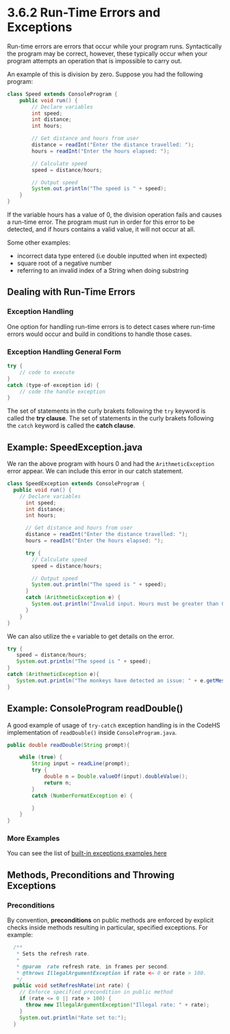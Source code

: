 # 3.6.2 Run-Time Errors and Exceptions

Run-time errors are errors that occur while your program runs. Syntactically the program may be correct, however, these typically occur when your program attempts an operation that is impossible to carry out.

An example of this is division by zero. Suppose you had the following program:
```java
class Speed extends ConsoleProgram {
    public void run() {
        // Declare variables
        int speed;
        int distance;
        int hours;

        // Get distance and hours from user
        distance = readInt("Enter the distance travelled: ");
        hours = readInt("Enter the hours elapsed: ");

        // Calculate speed
        speed = distance/hours;

        // Output speed
        System.out.println("The speed is " + speed);
    }
}
```

If the variable hours has a value of 0, the division operation fails and causes a run-time error. The program must run in order for this error to be detected, and if hours contains a valid value, it will not occur at all.

Some other examples:
* incorrect data type entered (i.e double inputted when int expected)
* square root of a negative number
* referring to an invalid index of a String when doing substring

## Dealing with Run-Time Errors

### Exception Handling
One option for handling run-time errors is to detect cases where run-time errors would occur and build in conditions to handle those cases.  

### Exception Handling General Form
```java
try {
    // code to execute
}	
catch (type-of-exception id) {
    // code the handle exception
}
```

The set of statements in the curly brakets following the `try` keyword is called the **try clause**.  The set of statements in the curly brakets following the `catch` keyword is called the **catch clause**.

## Example: SpeedException.java
We ran the above program with hours 0 and had the `ArithmeticException` error appear. We can include this error in our catch statement.

```java
class SpeedException extends ConsoleProgram {
  public void run() {
    // Declare variables
      int speed;
      int distance;
      int hours;

      // Get distance and hours from user
      distance = readInt("Enter the distance travelled: ");
      hours = readInt("Enter the hours elapsed: ");

      try {
        // Calculate speed
        speed = distance/hours;

        // Output speed
        System.out.println("The speed is " + speed);
      }
      catch (ArithmeticException e) {
        System.out.println("Invalid input. Hours must be greater than 0.");
      }
    }
}
```

We can also utilize the `e` variable to get details on the error.

```java
try {
   speed = distance/hours;
   System.out.println("The speed is " + speed);
}
catch (ArithmeticException e){
   System.out.println("The monkeys have detected an issue: " + e.getMessage());
}
```

## Example: ConsoleProgram readDouble()

A good example of usage of `try-catch` exception handling is in the CodeHS implementation of `readDouble()` inside `ConsoleProgram.java`.

```java
public double readDouble(String prompt){

    while (true) {
        String input = readLine(prompt);
        try {
            double n = Double.valueOf(input).doubleValue();
            return n;
        }
        catch (NumberFormatException e) {

        }
    }
}
```

### More Examples

You can see the list of [built-in exceptions examples here](http://www.geeksforgeeks.org/types-of-exception-in-java-with-examples/)


## Methods, Preconditions and Throwing Exceptions

### Preconditions
By convention, **preconditions** on public methods are enforced by explicit checks inside methods resulting in particular, specified exceptions. For example:

```java
  /**
   * Sets the refresh rate.
   *
   * @param  rate refresh rate, in frames per second.
   * @throws IllegalArgumentException if rate <= 0 or rate > 100.
   */
  public void setRefreshRate(int rate) {
    // Enforce specified precondition in public method
    if (rate <= 0 || rate > 100) {
      throw new IllegalArgumentException("Illegal rate: " + rate);
    }
    System.out.println("Rate set to:");
  }
```
